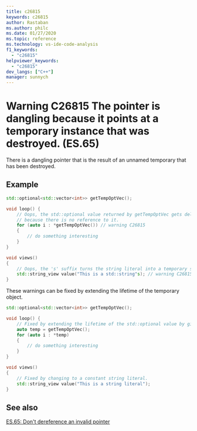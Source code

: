 ```yaml
---
title: c26815
keywords: c26815
author: Rastaban
ms.author: philc
ms.date: 01/27/2020
ms.topic: reference
ms.technology: vs-ide-code-analysis
f1_keywords:
  - "c26815"
helpviewer_keywords:
  - "c26815"
dev_langs: ["C++"]
manager: sunnych
---
```


# Warning C26815 The pointer is dangling because it points at a temporary instance that was destroyed. (ES.65)

There is a dangling pointer that is the result of an unnamed temporary that has been destroyed.

## Example

```cpp
std::optional<std::vector<int>> getTempOptVec();

void loop() {
    // Oops, the std::optional value returned by getTempOptVec gets deleted
    // because there is no reference to it.
    for (auto i : *getTempOptVec()) // warning C26815
    {
        // do something interesting
    }
}

void views() 
{
    // Oops, the 's' suffix turns the string literal into a temporary std::string.
    std::string_view value("This is a std::string"s); // warning C26815
}
```

These warnings can be fixed by extending the lifetime of the temporary object.

```cpp
std::optional<std::vector<int>> getTempOptVec();

void loop() {
    // Fixed by extending the lifetime of the std::optional value by giving it a name.
    auto temp = getTempOptVec();
    for (auto i : *temp)
    {
        // do something interesting
    }
}

void views() 
{
    // Fixed by changing to a constant string literal.
    std::string_view value("This is a string literal");
}
```

## See also
[ES.65: Don't dereference an invalid pointer](https://github.com/isocpp/CppCoreGuidelines/blob/master/CppCoreGuidelines.md#Res-deref)
